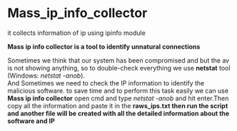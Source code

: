# Mass_ip_info_collector
it collects information of ip using ipinfo module

<div>
    <b>Mass ip info collector is a tool to identify unnatural connections</b>
    <p>Sometimes we think that our system has been compromised and but the av is not showing anything,
        so to double-check everything we use <b>netstat</b> tool (Windows: <i>netstat -anob</i>). <br>
        And Sometimes we need to check the IP information to identify the malicious software.
       to save time and to perform this task easily we can use <b>Mass ip info collector</b>
       open cmd and type <i>netstat -anob</i> and hit enter.Then copy all the information and paste it in the <b>raws_ips.txt
       then run the script and another file will be created with all the detailed information about the software and IP
    </p>

</div>
